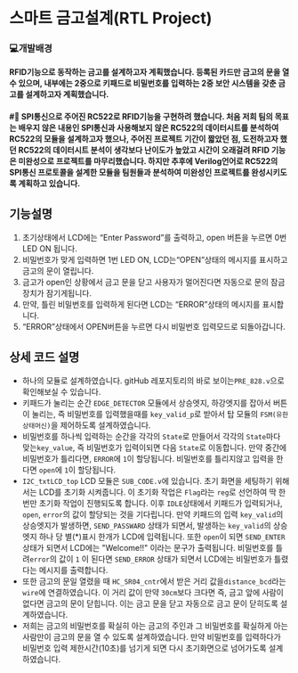 # 스마트 금고설계(RTL Project)
### 💻개발배경
**RFID기능으로 동작하는 금고를 설계하고자 계획했습니다. 등록된 카드만 금고의 문을 열 수 있으며, 내부에는 2중으로 키패드로 비밀번호를 입력하는 2중 보안 시스템을 갖춘 금고를 설계하고자 계획했습니다.**
#### #📌 SPI통신으로 주어진 RC522로 RFID기능을 구현하려 했습니다. 처음 저희 팀의 목표는 배우지 않은 내용인 SPI통신과 사용해보지 않은 RC522의 데이터시트를 분석하여 RC522의 모듈을 설계하고자 했으나, 주어진 프로젝트 기간이 짧았던 점, 도전하고자 했던 RC522의 데이터시트 분석이 생각보다 난이도가 높았고 시간이 오래걸려 RFID 기능은 미완성으로 프로젝트를 마무리했습니다. 하지만 추후에 Verilog언어로 RC522의 SPI통신 프로토콜을 설계한 모듈을 팀원들과 분석하여 미완성인 프로젝트를 완성시키도록 계획하고 있습니다.  
## 기능설명
1.  초기상태에서 LCD에는 “Enter Password”를 출력하고, open 버튼을 누르면 0번 LED ON 됩니다.
2.  비밀번호가 맞게 입력하면 1번 LED ON, LCD는“OPEN”상태의 메시지를 표시하고 금고의 문이 열립니다.
3. 금고가 open인 상황에서 금고 문을 닫고 사용자가 멀어진다면 자동으로 문의 잠금 장치가 잠기게됩니다.
4. 만약, 틀린 비밀번호를 입력하게 된다면 LCD는 “ERROR”상태의 메시지를 표시합니다.
5.  “ERROR”상태에서 OPEN버튼을 누르면 다시 비밀번호 입력모드로 되돌아갑니다.
## 상세 코드 설명
- 하나의 모듈로 설계하였습니다. gitHub 레포지토리의 바로 보이는`PRE_828.v`으로 확인해보실 수 있습니다.
- 키패드가 눌리는 순간 `EDGE_DETECTOR` 모듈에서 상승엣지, 하강엣지를 잡아서 버튼이 눌리는, 즉 비밀번호를 입력했을때를 `key_valid_p`로 받아서 탑 모듈의 `FSM(유한 상태머신)`을 제어하도록 설계하였습니다.
- 비밀번호를 하나씩 입력하는 순간을 각각의 `State`로 만들어서 각각의 `State`마다 맞는`key_value`, 즉 비밀번호가 입력이되면 다음 `State`로 이동합니다. 만약 중간에 비밀번호가 틀리다면, `ERROR`에 `1`이 할당됩니다. 비밀번호를 틀리지않고 입력을 한다면 `open`에 `1`이 할당됩니다.
-  `I2C_txtLCD_top` LCD 모듈은 `SUB_CODE.v`에 있습니다. 초기 화면을 세팅하기 위해서는 LCD를 초기화 시켜줍니다. 이 초기화 작업은 `Flag`라는 `reg`로 선언하여 딱 한번만 초기화 작업이 진행되도록 합니다. 이후 `IDLE`상태에서 키패드가 입력되거나, `open`, `error`의 값이 할당되는 것을 기다립니다. 만약 키패드의 입력 `key_valid`의 상승엣지가 발생하면, `SEND_PASSWARD` 상태가 되면서, 발생하는 `key_valid`의 상승엣지 하나 당 별(*)표시 한개가 LCD에 입력됩니다. 또한 `open`이 되면 `SEND_ENTER` 상태가 되면서 LCD에는 "Welcome!!" 이라는 문구가 출력됩니다. 비밀번호를 틀려`error`의 값이 `1` 이 된다면 `SEND_ERROR` 상태가 되면서 LCD에는 비밀번호가 틀렸다는 메시지를 출력합니다.
- 또한 금고의 문일 열렸을 때 `HC_SR04_cntr`에서 받은 거리 값을`distance_bcd`라는 `wire`에 연결하였습니다. 이 거리 값이 만약 `30cm`보다 크다면 즉, 금고 앞에 사람이 없다면 금고의 문이 닫힙니다. 이는 금고 문을 닫고 자동으로 금고 문이 닫히도록 설계하였습니다. 
- 저희는 금고의 비밀번호를 확실히 아는 금고의 주인과 그 비밀번호를 확실하게 아는 사람만이 금고의 문을 열 수 있도록 설계하였습니다. 만약 비밀번호를 입력하다가 비밀번호 입력 제한시간(10초)를 넘기게 되면 다시 초기화면으로 넘어가도록 설계하였습니다.

